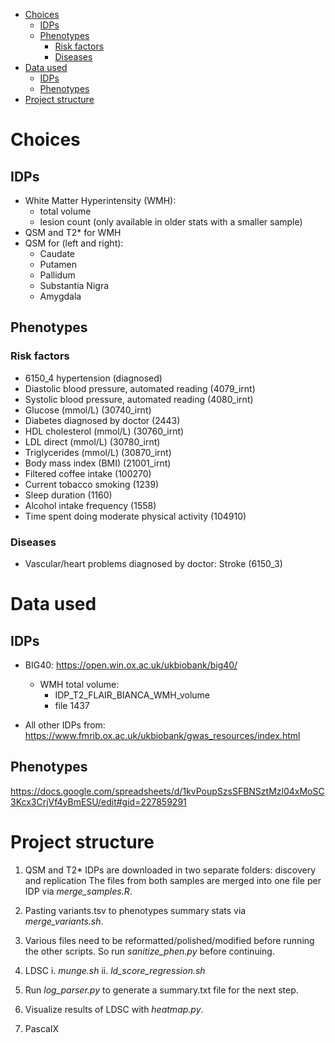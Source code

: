 - [Choices](#choices)
  - [IDPs](#idps)
  - [Phenotypes](#phenotypes)
    - [Risk factors](#risk-factors)
    - [Diseases](#diseases)
- [Data used](#data-used)
  - [IDPs](#idps-1)
  - [Phenotypes](#phenotypes-1)
- [Project structure](#project-structure)

# Choices

## IDPs

- White Matter Hyperintensity (WMH):
  - total volume
  - lesion count (only available in older stats with a smaller sample)
- QSM and T2\* for WMH
- QSM for (left and right):
  - Caudate
  - Putamen
  - Pallidum
  - Substantia Nigra
  - Amygdala

## Phenotypes

### Risk factors

- 6150_4 hypertension (diagnosed)
- Diastolic blood pressure, automated reading
  (4079_irnt)
- Systolic blood pressure, automated reading
  (4080_irnt)
- Glucose (mmol/L)
  (30740_irnt)
- Diabetes diagnosed by doctor (2443)
- HDL cholesterol (mmol/L)
  (30760_irnt)
- LDL direct (mmol/L)
  (30780_irnt)
- Triglycerides (mmol/L)
  (30870_irnt)
- Body mass index (BMI) (21001_irnt)
- Filtered coffee intake (100270)
- Current tobacco smoking (1239)
- Sleep duration (1160)
- Alcohol intake frequency (1558)
- Time spent doing moderate physical activity (104910)

### Diseases

- Vascular/heart problems diagnosed by doctor: Stroke (6150_3)

# Data used

## IDPs

- BIG40: <https://open.win.ox.ac.uk/ukbiobank/big40/>
  - WMH total volume:
    - IDP_T2_FLAIR_BIANCA_WMH_volume
    - file 1437

- All other IDPs from: <https://www.fmrib.ox.ac.uk/ukbiobank/gwas_resources/index.html>

## Phenotypes

<https://docs.google.com/spreadsheets/d/1kvPoupSzsSFBNSztMzl04xMoSC3Kcx3CrjVf4yBmESU/edit#gid=227859291>

# Project structure

1. QSM and T2\* IDPs are downloaded in two separate folders: discovery and replication
The files from both samples are merged into one file per IDP via *merge_samples.R*.

2. Pasting variants.tsv to phenotypes summary stats via *merge_variants.sh*.

3. Various files need to be reformatted/polished/modified before running the other scripts. So run *sanitize_phen.py* before continuing.

4. LDSC
    i. *munge.sh*
    ii. *ld_score_regression.sh*

5. Run *log_parser.py* to generate a summary.txt file for the next step.
5. Visualize results of LDSC with *heatmap.py*.

6. PascalX
